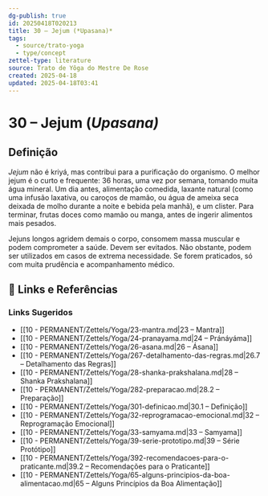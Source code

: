 ```yaml
---
dg-publish: true
id: 20250418T020213
title: 30 – Jejum (*Upasana)*
tags:
  - source/trato-yoga
  - type/concept
zettel-type: literature
source: Trato de Yôga do Mestre De Rose
created: 2025-04-18
updated: 2025-04-18T03:41
---
```


# 30 – Jejum (*Upasana)*

## Definição
*Jejum* não é kriyá, mas contribui para a purificação do organismo. O melhor jejum é o curto e frequente: 36 horas, uma vez por semana, tomando muita água mineral. Um dia antes, alimentação comedida, laxante natural (como uma infusão laxativa, ou caroços de mamão, ou água de ameixa seca deixada de molho durante a noite e bebida pela manhã), e um clister. Para terminar, frutas doces como mamão ou manga, antes de ingerir alimentos mais pesados.

Jejuns longos agridem demais o corpo, consomem massa muscular e podem comprometer a saúde. Devem ser evitados. Não obstante, podem ser utilizados em casos de extrema necessidade. Se forem praticados, só com muita prudência e acompanhamento médico.

## 🔗 Links e Referências











### Links Sugeridos

- [[10 - PERMANENT/Zettels/Yoga/23-mantra.md|23 – Mantra]]
- [[10 - PERMANENT/Zettels/Yoga/24-pranayama.md|24 – Pránáyáma]]
- [[10 - PERMANENT/Zettels/Yoga/26-asana.md|26 – Ásana]]
- [[10 - PERMANENT/Zettels/Yoga/267-detalhamento-das-regras.md|26.7 – Detalhamento das Regras]]
- [[10 - PERMANENT/Zettels/Yoga/28-shanka-prakshalana.md|28 – Shanka Prakshalana]]
- [[10 - PERMANENT/Zettels/Yoga/282-preparacao.md|28.2 – Preparação]]
- [[10 - PERMANENT/Zettels/Yoga/301-definicao.md|30.1 – Definição]]
- [[10 - PERMANENT/Zettels/Yoga/32-reprogramacao-emocional.md|32 – Reprogramação Emocional]]
- [[10 - PERMANENT/Zettels/Yoga/33-samyama.md|33 – Samyama]]
- [[10 - PERMANENT/Zettels/Yoga/39-serie-prototipo.md|39 – Série Protótipo]]
- [[10 - PERMANENT/Zettels/Yoga/392-recomendacoes-para-o-praticante.md|39.2 – Recomendações para o Praticante]]
- [[10 - PERMANENT/Zettels/Yoga/65-alguns-principios-da-boa-alimentacao.md|65 – Alguns Princípios da Boa Alimentação]]